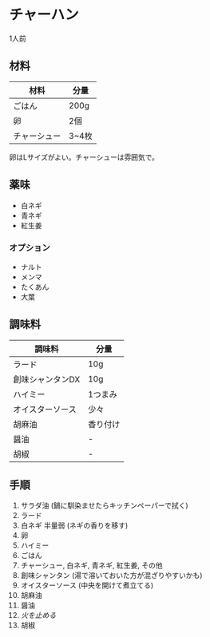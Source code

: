 # チャーハン

1人前

## 材料

| 材料 | 分量 |
| --- | --- |
| ごはん | 200g |
| 卵 | 2個 |
| チャーシュー | 3~4枚 |

卵はLサイズがよい。チャーシューは雰囲気で。

## 薬味

- 白ネギ
- 青ネギ
- 紅生姜

### オプション

- ナルト
- メンマ
- たくあん
- 大葉

## 調味料

| 調味料 | 分量 |
| --- | --- |
| ラード | 10g |
| 創味シャンタンDX | 10g |
| ハイミー | 1つまみ |
| オイスターソース | 少々 |
| 胡麻油 | 香り付け |
| 醤油 | - |
| 胡椒 | - |


## 手順

1. サラダ油 (鍋に馴染ませたらキッチンペーパーで拭く)
1. ラード
1. 白ネギ 半量弱 (ネギの香りを移す)
1. 卵
1. ハイミー
1. ごはん
1. チャーシュー, 白ネギ, 青ネギ, 紅生姜, その他
1. 創味シャンタン (湯で溶いておいた方が混ざりやすいかも)
2. オイスターソース (中央を開けて煮立てる)
1. 胡麻油
1. 醤油
2. *火を止める*
1. 胡椒
